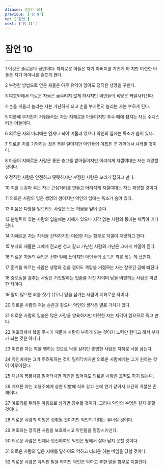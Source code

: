 ```yaml
---
Aliases: [잠언 10]
previous: ['잠 9']
up: ['잠언']
next: ['잠 11']
---
```

# 잠언 10

***


1 이것은 솔로몬의 금언이다: 지혜로운 아들은 자기 아버지를 기쁘게 하 지만 미련한 아들은 자기 어머니를 슬프게 한다. 

2 부정한 방법으로 얻은 재물은 아무 유익이 없어도 정직은 생명을 구한다. 

3 여호와께서 의로운 자들은 굶주리지 않게 하시지만 악인들의 욕망은 좌절시키신다. 

4 손을 게을리 놀리는 자는 가난하게 되고 손을 부지런히 놀리는 자는 부하게 된다. 

5 여름에 부지런히 거둬들이는 자는 지혜로운 아들이지만 추수 때에 잠자는 자는 수치스러운 아들이다. 

6 의로운 자의 머리에는 언제나 복이 머물러 있으나 악인의 입에는 독소가 숨어 있다. 

7 의로운 자를 기억하는 것은 복된 일이지만 악인들의 이름은 곧 기억에서 사라질 것이다. 

8 마음이 지혜로운 사람은 좋은 충고를 받아들이지만 어리석게 지껄여대는 자는 패망할 것이다. 

9 정직한 사람은 안전하고 떳떳하지만 부정한 사람은 꼬리가 잡히고 만다. 

10 죄를 눈감아 주는 자는 근심거리를 만들고 어리석게 지껄여대는 자는 패망할 것이다. 

11 의로운 사람의 입은 생명의 샘이지만 악인의 입에는 독소가 숨어 있다. 

12 미움은 다툼을 일으켜도 사랑은 모든 허물을 덮어 준다. 

13 분별력이 있는 사람의 입술에는 지혜가 있으나 지각 없는 사람의 등에는 채찍이 기다린다. 

14 지혜로운 자는 지식을 간직하지만 미련한 자는 함부로 지껄여 패망하고 만다. 

15 부자의 재물은 그에게 견고한 성과 같고 가난한 사람의 가난은 그에게 파멸이 된다. 

16 의로운 자들의 수입은 선한 일에 쓰이지만 악인들의 소득은 죄를 짓는 데 쓰인다. 

17 훈계를 따르는 사람은 생명의 길을 걸어도 책망을 거절하는 자는 잘못된 길에 빠진다. 

18 증오심을 감추는 사람은 거짓말하는 입술을 가진 자이며 남을 비방하는 사람은 미련한 자이다. 

19 말이 많으면 죄를 짓기 쉬우니 말을 삼가는 사람이 지혜로운 자이다. 

20 의로운 사람의 혀는 순은과 같으나 악인의 생각은 별로 가치가 없다. 

21 의로운 사람의 입술은 많은 사람을 양육하지만 미련한 자는 지각이 없으므로 죽고 만다. 

22 여호와께서 복을 주시기 때문에 사람이 부하게 되는 것이지 노력만 한다고 해서 부자가 되는 것은 아니다. 

23 미련한 자는 악을 행하는 것으로 낙을 삼지만 총명한 사람은 지혜로 낙을 삼는다. 

24 악인에게는 그가 두려워하는 것이 밀어닥치지만 의로운 사람에게는 그가 원하는 것이 이루어진다. 

25 재난이 폭풍처럼 밀어닥치면 악인은 없어져도 의로운 사람은 끄떡도 하지 않는다. 

26 게으른 자는 고용주에게 상한 이빨에 식초 같고 눈에 연기 같아서 대단히 귀찮은 존재이다. 

27 여호와를 두려운 마음으로 섬기면 장수할 것이다. 그러나 악인의 수명은 길지 못할 것이다. 

28 의로운 사람의 희망은 성취될 것이지만 악인의 기대는 무너질 것이다. 

29 여호와는 정직한 사람을 보호하시고 악인들을 멸망시키신다. 

30 의로운 사람은 언제나 안전하여도 악인은 땅에서 살아 남지 못할 것이다. 

31 의로운 사람의 입은 지혜를 말하여도 악하고 더러운 혀는 베임을 당할 것이다. 

32 의로운 사람은 유익한 말을 하지만 악인은 악하고 추한 말을 함부로 지껄인다.
